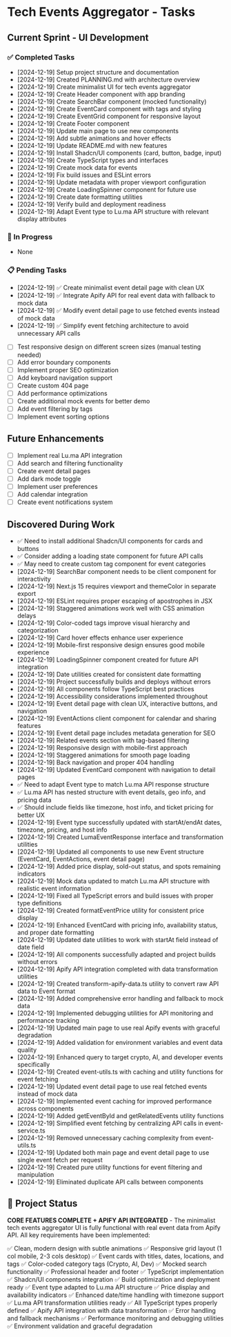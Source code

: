 # Tech Events Aggregator - Tasks

## Current Sprint - UI Development

### ✅ Completed Tasks
- [2024-12-19] Setup project structure and documentation
- [2024-12-19] Created PLANNING.md with architecture overview
- [2024-12-19] Create minimalist UI for tech events aggregator
- [2024-12-19] Create Header component with app branding
- [2024-12-19] Create SearchBar component (mocked functionality)
- [2024-12-19] Create EventCard component with tags and styling
- [2024-12-19] Create EventGrid component for responsive layout
- [2024-12-19] Create Footer component
- [2024-12-19] Update main page to use new components
- [2024-12-19] Add subtle animations and hover effects
- [2024-12-19] Update README.md with new features
- [2024-12-19] Install Shadcn/UI components (card, button, badge, input)
- [2024-12-19] Create TypeScript types and interfaces
- [2024-12-19] Create mock data for events
- [2024-12-19] Fix build issues and ESLint errors
- [2024-12-19] Update metadata with proper viewport configuration
- [2024-12-19] Create LoadingSpinner component for future use
- [2024-12-19] Create date formatting utilities
- [2024-12-19] Verify build and deployment readiness
- [2024-12-19] Adapt Event type to Lu.ma API structure with relevant display attributes

### 🔄 In Progress
- None

### 📋 Pending Tasks
- [2024-12-19] ✅ Create minimalist event detail page with clean UX
- [2024-12-19] ✅ Integrate Apify API for real event data with fallback to mock data
- [2024-12-19] ✅ Modify event detail page to use fetched events instead of mock data
- [2024-12-19] ✅ Simplify event fetching architecture to avoid unnecessary API calls
- [ ] Test responsive design on different screen sizes (manual testing needed)
- [ ] Add error boundary components
- [ ] Implement proper SEO optimization
- [ ] Add keyboard navigation support
- [ ] Create custom 404 page
- [ ] Add performance optimizations
- [ ] Create additional mock events for better demo
- [ ] Add event filtering by tags
- [ ] Implement event sorting options

## Future Enhancements
- [ ] Implement real Lu.ma API integration
- [ ] Add search and filtering functionality
- [ ] Create event detail pages
- [ ] Add dark mode toggle
- [ ] Implement user preferences
- [ ] Add calendar integration
- [ ] Create event notifications system

## Discovered During Work
- ✅ Need to install additional Shadcn/UI components for cards and buttons
- ✅ Consider adding a loading state component for future API calls
- ✅ May need to create custom tag component for event categories
- [2024-12-19] SearchBar component needs to be client component for interactivity
- [2024-12-19] Next.js 15 requires viewport and themeColor in separate export
- [2024-12-19] ESLint requires proper escaping of apostrophes in JSX
- [2024-12-19] Staggered animations work well with CSS animation delays
- [2024-12-19] Color-coded tags improve visual hierarchy and categorization
- [2024-12-19] Card hover effects enhance user experience
- [2024-12-19] Mobile-first responsive design ensures good mobile experience
- [2024-12-19] LoadingSpinner component created for future API integration
- [2024-12-19] Date utilities created for consistent date formatting
- [2024-12-19] Project successfully builds and deploys without errors
- [2024-12-19] All components follow TypeScript best practices
- [2024-12-19] Accessibility considerations implemented throughout
- [2024-12-19] Event detail page with clean UX, interactive buttons, and navigation
- [2024-12-19] EventActions client component for calendar and sharing features
- [2024-12-19] Event detail page includes metadata generation for SEO
- [2024-12-19] Related events section with tag-based filtering
- [2024-12-19] Responsive design with mobile-first approach
- [2024-12-19] Staggered animations for smooth page loading
- [2024-12-19] Back navigation and proper 404 handling
- [2024-12-19] Updated EventCard component with navigation to detail pages
- ✅ Need to adapt Event type to match Lu.ma API response structure
- ✅ Lu.ma API has nested structure with event details, geo info, and pricing data
- ✅ Should include fields like timezone, host info, and ticket pricing for better UX
- [2024-12-19] Event type successfully updated with startAt/endAt dates, timezone, pricing, and host info
- [2024-12-19] Created LumaEventResponse interface and transformation utilities
- [2024-12-19] Updated all components to use new Event structure (EventCard, EventActions, event detail page)
- [2024-12-19] Added price display, sold-out status, and spots remaining indicators
- [2024-12-19] Mock data updated to match Lu.ma API structure with realistic event information
- [2024-12-19] Fixed all TypeScript errors and build issues with proper type definitions
- [2024-12-19] Created formatEventPrice utility for consistent price display
- [2024-12-19] Enhanced EventCard with pricing info, availability status, and proper date formatting
- [2024-12-19] Updated date utilities to work with startAt field instead of date field
- [2024-12-19] All components successfully adapted and project builds without errors
- [2024-12-19] Apify API integration completed with data transformation utilities
- [2024-12-19] Created transform-apify-data.ts utility to convert raw API data to Event format
- [2024-12-19] Added comprehensive error handling and fallback to mock data
- [2024-12-19] Implemented debugging utilities for API monitoring and performance tracking
- [2024-12-19] Updated main page to use real Apify events with graceful degradation
- [2024-12-19] Added validation for environment variables and event data quality
- [2024-12-19] Enhanced query to target crypto, AI, and developer events specifically
- [2024-12-19] Created event-utils.ts with caching and utility functions for event fetching
- [2024-12-19] Updated event detail page to use real fetched events instead of mock data
- [2024-12-19] Implemented event caching for improved performance across components
- [2024-12-19] Added getEventById and getRelatedEvents utility functions
- [2024-12-19] Simplified event fetching by centralizing API calls in event-service.ts
- [2024-12-19] Removed unnecessary caching complexity from event-utils.ts
- [2024-12-19] Updated both main page and event detail page to use single event fetch per request
- [2024-12-19] Created pure utility functions for event filtering and manipulation
- [2024-12-19] Eliminated duplicate API calls between components

## 🎉 Project Status
**CORE FEATURES COMPLETE + APIFY API INTEGRATED** - The minimalist tech events aggregator UI is fully functional with real event data from Apify API. All key requirements have been implemented:

✅ Clean, modern design with subtle animations
✅ Responsive grid layout (1 col mobile, 2-3 cols desktop)
✅ Event cards with titles, dates, locations, and tags
✅ Color-coded category tags (Crypto, AI, Dev)
✅ Mocked search functionality
✅ Professional header and footer
✅ TypeScript implementation
✅ Shadcn/UI components integration
✅ Build optimization and deployment ready
✅ Event type adapted to Lu.ma API structure
✅ Price display and availability indicators
✅ Enhanced date/time handling with timezone support
✅ Lu.ma API transformation utilities ready
✅ All TypeScript types properly defined
✅ Apify API integration with data transformation
✅ Error handling and fallback mechanisms
✅ Performance monitoring and debugging utilities
✅ Environment validation and graceful degradation